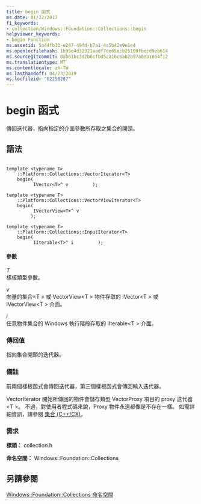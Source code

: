 ```yaml
---
title: begin 函式
ms.date: 01/22/2017
f1_keywords:
- collection/Windows::Foundation::Collections::begin
helpviewer_keywords:
- begin Function
ms.assetid: 5a44fb33-e247-49fd-b7a1-4a5b42e9e1e4
ms.openlocfilehash: 1b95e4d32321aadf7de65ecb25109fbecd9eb614
ms.sourcegitcommit: 0ab61bc3d2b6cfbd52a16c6ab2b97a8ea1864f12
ms.translationtype: MT
ms.contentlocale: zh-TW
ms.lasthandoff: 04/23/2019
ms.locfileid: "62258287"
---
```

# <a name="begin-function"></a>begin 函式

傳回迭代器，指向指定的介面參數所存取之集合的開頭。

## <a name="syntax"></a>語法

```

template <typename T>
    ::Platform::Collections::VectorIterator<T>
    begin(
          IVector<T>^ v         );

template <typename T>
    ::Platform::Collections::VectorViewIterator<T>
    begin(
          IVectorView<T>^ v
         );

template <typename T>
    ::Platform::Collections::InputIterator<T>
    begin(
          IIterable<T>^ i         );
```

#### <a name="parameters"></a>參數

*T*<br/>
樣板類型參數。

*v*<br/>
向量的集合\<T > 或 VectorView\<T > 物件存取的 IVector\<T > 或 IVectorView\<T > 介面。

*i*<br/>
任意物件集合的 Windows 執行階段存取的 IIterable\<T > 介面。

### <a name="return-value"></a>傳回值

指向集合開頭的迭代器。

### <a name="remarks"></a>備註

前兩個樣板函式會傳回迭代器，第三個樣板函式會傳回輸入迭代器。

VectorIterator 開始所傳回的物件會儲存類型 VectorProxy 項目的 proxy 迭代器\<T >。 不過，對使用者程式碼來說，Proxy 物件永遠都像是不存在一樣。 如需詳細資訊，請參閱 [集合 (C++/CX)](../cppcx/collections-c-cx.md)。

### <a name="requirements"></a>需求

**標頭：** collection.h

**命名空間：** Windows::Foundation::Collections

## <a name="see-also"></a>另請參閱

[Windows::Foundation::Collections 命名空間](../cppcx/windows-foundation-collections-namespace-c-cx.md)
